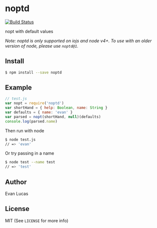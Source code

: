 # noptd

[![Build Status](https://travis-ci.org/evanlucas/noptd.svg)](https://travis-ci.org/evanlucas/noptd)

nopt with default values

*Note: noptd is only supported on iojs and node v4+. To use with an older
version of node, please use `noptd@1`.*

## Install

```bash
$ npm install --save noptd
```

## Example

```js
// test.js
var nopt = require('noptd')
var shortHand = { help: Boolean, name: String }
var defaults = { name: 'evan' }
var parsed = nopt(shortHand, null)(defaults)
console.log(parsed.name)
```

Then run with node

```bash
$ node test.js
// => 'evan'
```

Or try passing in a name

```bash
$ node test --name test
// => 'test'
```


## Author

Evan Lucas

## License

MIT (See `LICENSE` for more info)
